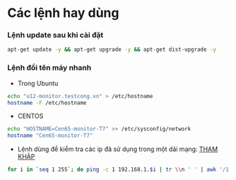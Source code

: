 Các lệnh hay dùng
==================

### Lệnh update sau khi cài đặt 
```sh
apt-get update -y && apt-get upgrade -y && apt-get dist-upgrade -y
```

### Lệnh đổi tên máy nhanh 
- Trong Ubuntu
```sh
echo "u12-monitor.testcong.vn" > /etc/hostname
hostname -F /etc/hostname
```
- CENTOS
```sh
echo "HOSTNAME=Cen65-monitor-T7" >> /etc/sysconfig/network
hostname "Cen65-monitor-T7"
```

- Lệnh dùng để kiểm tra các ip đã sử dụng trong một dải mạng: [THAM KHẢP](http://etherealmind.com/tech-notes-ping-sweep-ip-subnet/)
```sh
for i in `seq 1 255`; do ping -c 1 192.168.1.$i | tr \\n ' ' | awk '/1 received/ {print $2}'; done 
```
